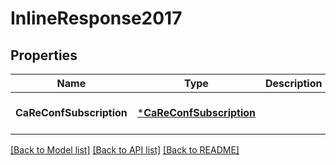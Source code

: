 # InlineResponse2017

## Properties
Name | Type | Description | Notes
------------ | ------------- | ------------- | -------------
**CaReConfSubscription** | [***CaReConfSubscription**](CaReConfSubscription.md) |  | [optional] [default to null]

[[Back to Model list]](../README.md#documentation-for-models) [[Back to API list]](../README.md#documentation-for-api-endpoints) [[Back to README]](../README.md)


